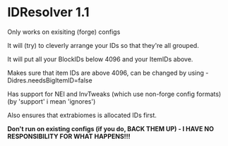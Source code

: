 <html>
	<body>
<h1>IDResolver 1.1</h1>

Only works on exisiting (forge) configs

It will (try) to cleverly arrange your IDs so that they're all grouped.

It will put all your BlockIDs below 4096 and your ItemIDs above.

Makes sure that item IDs are above 4096, can be changed by using -Didres.needsBigItemID=false

Has support for NEI and InvTweaks (which use non-forge config formats)<br />
(by 'support' i mean 'ignores')

Also ensures that extrabiomes is allocated IDs first.

<b>Don't run on existing configs (if you do, BACK THEM UP) - I HAVE NO RESPONSIBILITY FOR WHAT HAPPENS!!!</b>

</body>
</html>
